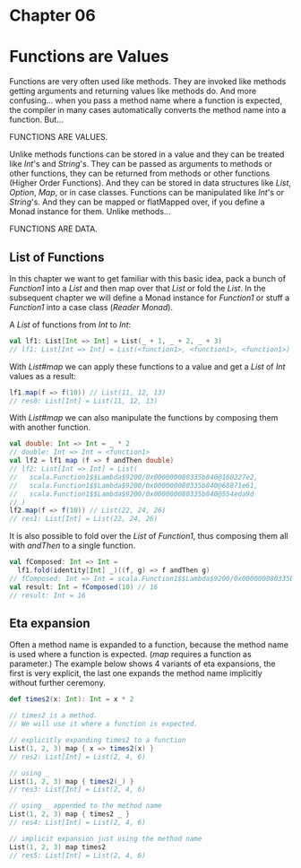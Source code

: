# Chapter 06

# Functions are Values

Functions are very often used like methods. They are
invoked like methods getting arguments and returning
values like methods do. And more confusing... when you
pass a method name where a function is expected, the
compiler in many cases automatically converts the method
name into a function. But...

FUNCTIONS ARE VALUES.

Unlike methods functions can be stored in a value and
they can be treated like _Int_'s and _String_'s. They
can be passed as arguments to methods or other functions,
they can be returned from methods or other functions
(Higher Order Functions).
And they can be stored in data structures like _List_,
_Option_, _Map_, or in case classes. Functions can be
manipulated like _Int_'s or _String_'s. And they can be
mapped or flatMapped over, if you define a Monad instance
for them. Unlike methods...

FUNCTIONS ARE DATA.

## List of Functions

In this chapter we want to get familiar with this basic
idea, pack a bunch of _Function1_ into a _List_ and then
map over that _List_ or fold the _List_. In the subsequent
chapter we will define a Monad instance for _Function1_
or stuff a _Function1_ into a case class (_Reader Monad_).

A _List_ of functions from _Int_ to _Int_:

```scala
val lf1: List[Int => Int] = List(_ + 1, _ + 2, _ + 3)
// lf1: List[Int => Int] = List(<function1>, <function1>, <function1>)
```

With _List#map_ we can apply these functions to a value
and get a _List_ of _Int_ values as a result:

```scala
lf1.map(f => f(10)) // List(11, 12, 13)
// res0: List[Int] = List(11, 12, 13)
```

With _List#map_ we can also manipulate the functions
by composing them with another function.

```scala
val double: Int => Int = _ * 2
// double: Int => Int = <function1>
val lf2 = lf1 map (f => f andThen double)
// lf2: List[Int => Int] = List(
//   scala.Function1$$Lambda$9200/0x000000080335b840@160227e2,
//   scala.Function1$$Lambda$9200/0x000000080335b840@68871e61,
//   scala.Function1$$Lambda$9200/0x000000080335b840@554eda9d
// )
lf2.map(f => f(10)) // List(22, 24, 26)
// res1: List[Int] = List(22, 24, 26)
```

It is also possible to fold over the _List_ of
_Function1_, thus composing them all with _andThen_ to a
single function.

```scala
val fComposed: Int => Int =
  lf1.fold(identity[Int] _)((f, g) => f andThen g)
// fComposed: Int => Int = scala.Function1$$Lambda$9200/0x000000080335b840@6de1eaae
val result: Int = fComposed(10) // 16
// result: Int = 16
```

## Eta expansion

Often a method name is expanded to a function, because
the method name is used where a function is expected.
(_map_ requires a function as parameter.) The example
below shows 4 variants of eta expansions, the first
is very explicit, the last one expands the method
name implicitly without further ceremony.

```scala
def times2(x: Int): Int = x * 2

// times2 is a method.
// We will use it where a function is expected.

// explicitly expanding times2 to a function
List(1, 2, 3) map { x => times2(x) }
// res2: List[Int] = List(2, 4, 6)

// using _
List(1, 2, 3) map { times2(_) }
// res3: List[Int] = List(2, 4, 6)

// using _ appended to the method name
List(1, 2, 3) map { times2 _ }
// res4: List[Int] = List(2, 4, 6)

// implicit expansion just using the method name
List(1, 2, 3) map times2
// res5: List[Int] = List(2, 4, 6)
```
